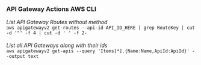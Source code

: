 ### API Gateway Actions AWS CLI

*List API Gateway Routes without method*<br>
```aws apigatewayv2 get-routes --api-id API_ID_HERE | grep RouteKey | cut -d '"' -f 4 | cut -d ' ' -f 2-```<br>
<br>
*List all API Gateways along with their ids*<br>
```aws apigatewayv2 get-apis --query 'Items[*].{Name:Name,ApiId:ApiId}' --output text```<br>
<br>
